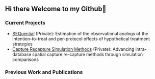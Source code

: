 ## Hi there Welcome to my Github👋
### Current Projects
- [SEQuential](https://github.com/CausalInference/SEQuential) (Private): Estimation of the observational analogs of the intention-to-treat and per-protocol effects of hypothetical treatment strategies
- [Capture Recapture Simulation Methods](https://github.com/SyndemicsLab/CRCSim) (Private): Advancing intra-database spatial capture re-capture methods through simulation comparisons

### Previous Work and Publications

<!--
**ryan-odea/ryan-odea** is a ✨ _special_ ✨ repository because its `README.md` (this file) appears on your GitHub profile.

Here are some ideas to get you started:

- 🔭 I’m currently working on ...
- 🌱 I’m currently learning ...
- 👯 I’m looking to collaborate on ...
- 🤔 I’m looking for help with ...
- 💬 Ask me about ...
- 📫 How to reach me: ...
- 😄 Pronouns: ...
- ⚡ Fun fact: ...
-->

